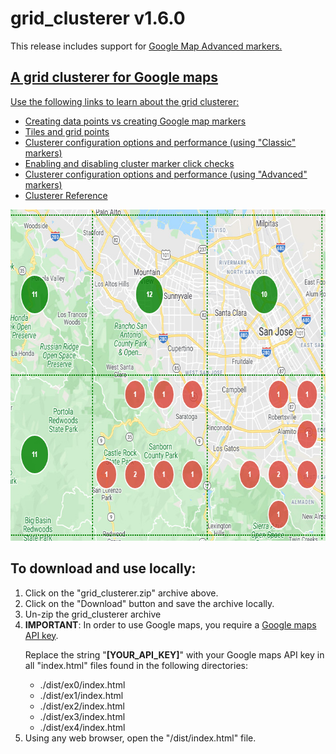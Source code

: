 # grid_clusterer v1.6.0
<p>
This release includes support for <a href="https://developers.google.com/maps/documentation/javascript/reference/advanced-markers" target="_blank">Google Map Advanced markers.
</p>
<h2>A grid clusterer for Google maps</h2>
<p>
  Use the following links to learn about the grid clusterer:
</p>
<ul>
  <li><a href="https://bdcoder2.github.io/grid_clusterer/ex1/index.html">Creating data points vs creating Google map markers</a></li>
  <li><a href="https://bdcoder2.github.io/grid_clusterer/ex0/index.html">Tiles and grid points</a></li>
  <li><a href="https://bdcoder2.github.io/grid_clusterer/ex2/index.html">Clusterer configuration options and performance (using &quot;Classic&quot; markers)</a></li>
  <li><a href="https://bdcoder2.github.io/grid_clusterer/ex3/index.html">Enabling and disabling cluster marker click checks</a></li>
  <li><a href="https://bdcoder2.github.io/grid_clusterer/ex4/index.html">Clusterer configuration options and performance (using &quot;Advanced&quot; markers)</a></li>
  <li><a href="https://bdcoder2.github.io/grid_clusterer/reference.html">Clusterer Reference</a></li>
</ul>
<p>
  <a href="https://bdcoder2.github.io/grid_clusterer/index.html"><img src="snapshot.jpg" height=530 width=703 title="Grid Clusterer"></a>
</p>
<h2>To download and use locally:</h1>
<ol>
  <li>Click on the &quot;grid_clusterer.zip&quot; archive above.</li>
  <li>Click on the &quot;Download&quot; button and save the archive locally.</li>
  <li>Un-zip the grid_clusterer archive</li>
  <li><b>IMPORTANT</b>: In order to use Google maps, you require a <a href="https://developers.google.com/maps/documentation/javascript/get-api-key">Google maps API key</a>.
    <p>Replace the string &quot;<b>[YOUR_API_KEY]</b>&quot; with your Google maps API key in all "index.html" files found in the following directories:</p>
    <ul>
      <li>./dist/ex0/index.html</li>
      <li>./dist/ex1/index.html</li>
      <li>./dist/ex2/index.html</li>
      <li>./dist/ex3/index.html</li>
      <li>./dist/ex4/index.html</li>
    </ul>
  </li>
  <li>Using any web browser, open the &quot;/dist/index.html&quot; file.
</ol>

